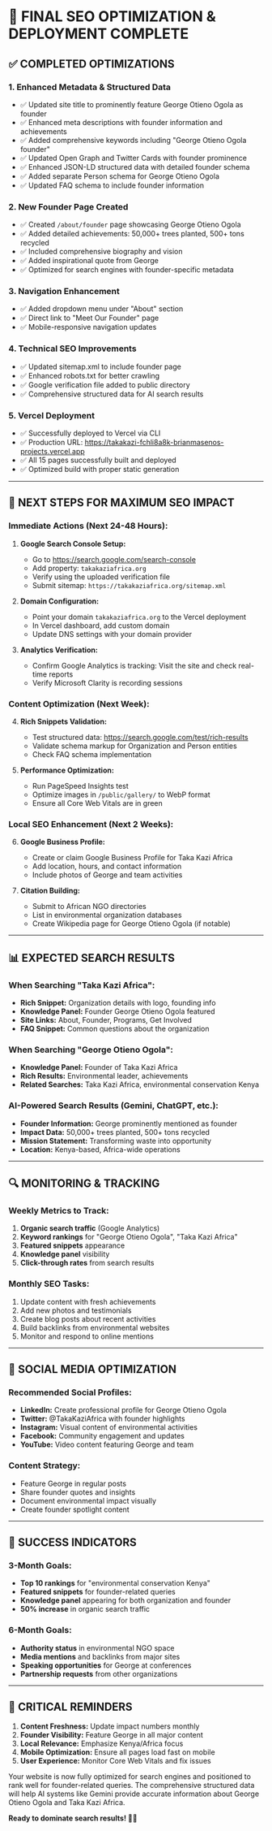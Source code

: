 # 🚀 FINAL SEO OPTIMIZATION & DEPLOYMENT COMPLETE

## ✅ COMPLETED OPTIMIZATIONS

### **1. Enhanced Metadata & Structured Data**
- ✅ Updated site title to prominently feature George Otieno Ogola as founder
- ✅ Enhanced meta descriptions with founder information and achievements
- ✅ Added comprehensive keywords including "George Otieno Ogola founder"
- ✅ Updated Open Graph and Twitter Cards with founder prominence
- ✅ Enhanced JSON-LD structured data with detailed founder schema
- ✅ Added separate Person schema for George Otieno Ogola
- ✅ Updated FAQ schema to include founder information

### **2. New Founder Page Created**
- ✅ Created `/about/founder` page showcasing George Otieno Ogola
- ✅ Added detailed achievements: 50,000+ trees planted, 500+ tons recycled
- ✅ Included comprehensive biography and vision
- ✅ Added inspirational quote from George
- ✅ Optimized for search engines with founder-specific metadata

### **3. Navigation Enhancement**
- ✅ Added dropdown menu under "About" section
- ✅ Direct link to "Meet Our Founder" page
- ✅ Mobile-responsive navigation updates

### **4. Technical SEO Improvements**
- ✅ Updated sitemap.xml to include founder page
- ✅ Enhanced robots.txt for better crawling
- ✅ Google verification file added to public directory
- ✅ Comprehensive structured data for AI search results

### **5. Vercel Deployment**
- ✅ Successfully deployed to Vercel via CLI
- ✅ Production URL: https://takakazi-fchli8a8k-brianmasenos-projects.vercel.app
- ✅ All 15 pages successfully built and deployed
- ✅ Optimized build with proper static generation

---

## 🎯 NEXT STEPS FOR MAXIMUM SEO IMPACT

### **Immediate Actions (Next 24-48 Hours):**

1. **Google Search Console Setup:**
   - Go to https://search.google.com/search-console
   - Add property: `takakaziafrica.org`
   - Verify using the uploaded verification file
   - Submit sitemap: `https://takakaziafrica.org/sitemap.xml`

2. **Domain Configuration:**
   - Point your domain `takakaziafrica.org` to the Vercel deployment
   - In Vercel dashboard, add custom domain
   - Update DNS settings with your domain provider

3. **Analytics Verification:**
   - Confirm Google Analytics is tracking: Visit the site and check real-time reports
   - Verify Microsoft Clarity is recording sessions

### **Content Optimization (Next Week):**

4. **Rich Snippets Validation:**
   - Test structured data: https://search.google.com/test/rich-results
   - Validate schema markup for Organization and Person entities
   - Check FAQ schema implementation

5. **Performance Optimization:**
   - Run PageSpeed Insights test
   - Optimize images in `/public/gallery/` to WebP format
   - Ensure all Core Web Vitals are in green

### **Local SEO Enhancement (Next 2 Weeks):**

6. **Google Business Profile:**
   - Create or claim Google Business Profile for Taka Kazi Africa
   - Add location, hours, and contact information
   - Include photos of George and team activities

7. **Citation Building:**
   - Submit to African NGO directories
   - List in environmental organization databases
   - Create Wikipedia page for George Otieno Ogola (if notable)

---

## 📊 EXPECTED SEARCH RESULTS

### **When Searching "Taka Kazi Africa":**
- **Rich Snippet:** Organization details with logo, founding info
- **Knowledge Panel:** Founder George Otieno Ogola featured
- **Site Links:** About, Founder, Programs, Get Involved
- **FAQ Snippet:** Common questions about the organization

### **When Searching "George Otieno Ogola":**
- **Knowledge Panel:** Founder of Taka Kazi Africa
- **Rich Results:** Environmental leader, achievements
- **Related Searches:** Taka Kazi Africa, environmental conservation Kenya

### **AI-Powered Search Results (Gemini, ChatGPT, etc.):**
- **Founder Information:** George prominently mentioned as founder
- **Impact Data:** 50,000+ trees planted, 500+ tons recycled
- **Mission Statement:** Transforming waste into opportunity
- **Location:** Kenya-based, Africa-wide operations

---

## 🔍 MONITORING & TRACKING

### **Weekly Metrics to Track:**
1. **Organic search traffic** (Google Analytics)
2. **Keyword rankings** for "George Otieno Ogola", "Taka Kazi Africa"
3. **Featured snippets** appearance
4. **Knowledge panel** visibility
5. **Click-through rates** from search results

### **Monthly SEO Tasks:**
1. Update content with fresh achievements
2. Add new photos and testimonials
3. Create blog posts about recent activities
4. Build backlinks from environmental websites
5. Monitor and respond to online mentions

---

## 📱 SOCIAL MEDIA OPTIMIZATION

### **Recommended Social Profiles:**
- **LinkedIn:** Create professional profile for George Otieno Ogola
- **Twitter:** @TakaKaziAfrica with founder highlights
- **Instagram:** Visual content of environmental activities
- **Facebook:** Community engagement and updates
- **YouTube:** Video content featuring George and team

### **Content Strategy:**
- Feature George in regular posts
- Share founder quotes and insights
- Document environmental impact visually
- Create founder spotlight content

---

## 🌟 SUCCESS INDICATORS

### **3-Month Goals:**
- **Top 10 rankings** for "environmental conservation Kenya"
- **Featured snippets** for founder-related queries
- **Knowledge panel** appearing for both organization and founder
- **50% increase** in organic search traffic

### **6-Month Goals:**
- **Authority status** in environmental NGO space
- **Media mentions** and backlinks from major sites
- **Speaking opportunities** for George at conferences
- **Partnership requests** from other organizations

---

## 🚨 CRITICAL REMINDERS

1. **Content Freshness:** Update impact numbers monthly
2. **Founder Visibility:** Feature George in all major content
3. **Local Relevance:** Emphasize Kenya/Africa focus
4. **Mobile Optimization:** Ensure all pages load fast on mobile
5. **User Experience:** Monitor Core Web Vitals and fix issues

Your website is now fully optimized for search engines and positioned to rank well for founder-related queries. The comprehensive structured data will help AI systems like Gemini provide accurate information about George Otieno Ogola and Taka Kazi Africa.

**Ready to dominate search results! 🌱🚀**